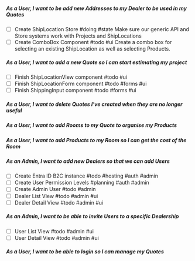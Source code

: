 ##### As a User, I want to be add new Addresses to my Dealer to be used in my Quotes
- [ ] Create ShipLocation Store #doing #state
	Make sure our generic API and Store systems work with Projects and ShipLocations
- [ ] Create ComboBox Component #todo #ui
	Create a combo box for selecting an existing ShipLocation as well as selecting Products.

##### As a User, I want to add a new Quote so I can start estimating my project
- [ ] Finish ShipLocationView component #todo #ui 
- [ ] Finish ShipLocationForm component #todo #forms #ui
- [ ] Finish ShippingInput component #todo #forms #ui

##### As a User, I want to delete Quotes I've created when they are no longer useful

##### As a User, I want to add Rooms to my Quote to organise my Products

##### As a User, I want to add Products to my Room so I can get the cost of the Room

##### As an Admin, I want to add new Dealers so that we can add Users
- [ ] Create Entra ID B2C instance #todo #hosting #auth #admin
- [ ] Create User Permission Levels  #planning #auth #admin
- [ ] Create Admin User #todo #admin
- [ ] Dealer List View #todo #admin #ui
- [ ] Dealer Detail View #todo #admin #ui

##### As an Admin, I want to be able to invite Users to a specific Dealership
- [ ] User List View #todo #admin #ui
- [ ] User Detail View #todo #admin #ui

##### As a User, I want to be able to login so I can manage my Quotes
